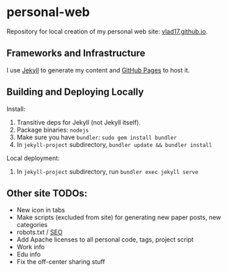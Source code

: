# personal-web

Repository for local creation of my personal web site: [vlad17.github.io](vlad17.github.io).

## Frameworks and Infrastructure

I use [Jekyll](https://jekyllrb.com/) to generate my content and [GitHub Pages](https://pages.github.com/) to host it.

## Building and Deploying Locally

Install:

1. Transitive deps for Jekyll (not Jekyll itself).
1. Package binaries: `nodejs`
1. Make sure you have `bundler`: `sudo gem install bundler`
1. In `jekyll-project` subdirectory, `bundler update && bundler install`

Local deployment:

1. In `jekyll-project` subdirectory, run `bundler exec jekyll serve`

## Other site TODOs:

* New icon in tabs
* Make scripts (excluded from site) for generating new paper posts, new categories
* robots.txt / [SEO](https://www.google.com/webmasters/tools/home?hl=en&authuser=0)
* Add Apache licenses to all personal code, tags, project script
* Work info
* Edu info
* Fix the off-center sharing stuff